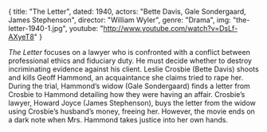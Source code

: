 {
  title: "The Letter",
  dated:   1940,
  actors: "Bette Davis, Gale Sondergaard, James Stephenson",
  director: "William Wyler",
  genre: "Drama",
  img: "the-letter-1940-1.jpg",
  youtube: "http://www.youtube.com/watch?v=DsLf-AXyeT8"
}

_The Letter_ focuses on a lawyer who is confronted with a conflict between professional ethics and fiduciary duty. He must decide whether to destroy incriminating evidence against his client. Leslie Crosbie (Bette Davis) shoots and kills Geoff Hammond, an acquaintance she claims tried to rape her. During the trial, Hammond’s widow (Gale Sondergaard) finds a letter from Crosbie to Hammond detailing how they were having an affair. Crosbie’s lawyer, Howard Joyce (James Stephenson), buys the letter from the widow using Crosbie’s husband’s money, freeing her. However, the movie ends on a dark note when Mrs. Hammond takes justice into her own hands. 
